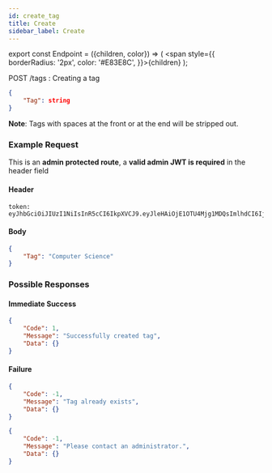 ```yaml
---
id: create_tag
title: Create
sidebar_label: Create
---
```


export const Endpoint = ({children, color}) => ( <span style={{
      borderRadius: '2px',
      color: '#E83E8C',
    }}>{children}</span> );

<Endpoint>POST /tags </Endpoint>: Creating a tag

```json
{
    "Tag": string
}
```

**Note**: Tags with spaces at the front or at the end will be stripped out.
### Example Request
This is an **admin protected route**, a **valid admin JWT is required** in the header field
#### Header
```
token: eyJhbGciOiJIUzI1NiIsInR5cCI6IkpXVCJ9.eyJleHAiOjE1OTU4Mjg1MDQsImlhdCI6IjIwMjAtMDctMjdUMDE6MzY6NDQuNDYwMTkyOS0wNDowMCIsInN1YiI6ImFkbWluIn0.jfC8lgQEcEQxUaG0mNibzeX5BD1uUQ7wQdM0LhxHrBQ
```
#### Body
```json
{
    "Tag": "Computer Science"
}
```
### Possible Responses
#### Immediate Success
```json
{
	"Code": 1,
	"Message": "Successfully created tag",
	"Data": {}
}
```
#### Failure
```json
{
	"Code": -1,
	"Message": "Tag already exists",
	"Data": {}
}
```
```json
{
	"Code": -1,
	"Message": "Please contact an administrator.",
	"Data": {}
}
```


